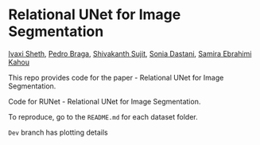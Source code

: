 # Relational UNet for Image Segmentation

[Ivaxi Sheth](https://ivaxi0s.github.io/), [Pedro Braga](https://scholar.google.com/citations?user=DAy7HrEAAAAJ&hl=en), [Shivakanth Sujit](http://shivakanthsujit.github.io/), [Sonia Dastani](https://sahardastani.github.io/), [Samira Ebrahimi Kahou](https://saebrahimi.github.io/)

This repo provides code for the paper - Relational UNet for Image Segmentation.

Code for RUNet - Relational UNet for Image Segmentation.

To reproduce, go to the ``README.md`` for each dataset folder. 

``Dev`` branch has plotting details
